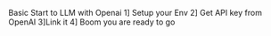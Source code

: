Basic Start to LLM with Openai
1] Setup your Env 
2] Get API key from OpenAI 
3]Link it
4] Boom you are ready to go
